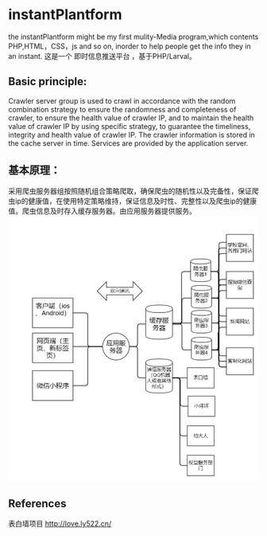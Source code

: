 # instantPlantform
the instantPlantform might be my first mulity-Media program,which contents PHP,HTML，CSS，js and so on, inorder to help people get the info they in an instant.
这是一个 即时信息推送平台 ，基于PHP/Larval。

## Basic principle:

Crawler server group is used to crawl in accordance with the random combination strategy to ensure the randomness and completeness of crawler, to ensure the health value of crawler IP, and to maintain the health value of crawler IP by using specific strategy, to guarantee the timeliness, integrity and health value of crawler IP.
The crawler information is stored in the cache server in time.
Services are provided by the application server.

## 基本原理：

采用爬虫服务器组按照随机组合策略爬取，确保爬虫的随机性以及完备性，保证爬虫ip的健康值，在使用特定策略维持，保证信息及时性、完整性以及爬虫ip的健康值。爬虫信息及时存入缓存服务器。由应用服务器提供服务。
 ![image](https://github.com/wsqstar/instantPlantform/blob/master/pic/%E5%8D%B3%E5%88%BB.png)
## References
表白墙项目
http://love.ly522.cn/

